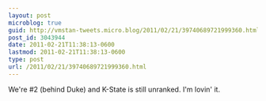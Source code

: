 ```yaml
---
layout: post
microblog: true
guid: http://vmstan-tweets.micro.blog/2011/02/21/39740689721999360.html
post_id: 3043944
date: 2011-02-21T11:38:13-0600
lastmod: 2011-02-21T11:38:13-0600
type: post
url: /2011/02/21/39740689721999360.html
---
```

We're #2 (behind Duke) and K-State is still unranked. I'm lovin' it.
